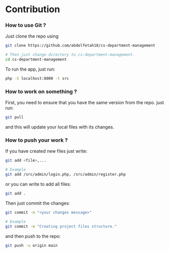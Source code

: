 # Contribution

### **How to use Git ?**

Just clone the repo using

```bash
git clone https://github.com/abdelfetah18/cs-department-management

# Then just change directory to cs-department-management.
cd cs-department-management
```

To run the app, just run:

```bash
php -S localhost:8000 -t src
```

### **How to work on something ?**
First, you need to ensure that you have the same version from the repo.
just run:

```bash
git pull
```
and this will update your local files with its changes.


### **How to push your work ?**

If you have created new files just write:
```bash
git add <file>,...

# Example
git add /src/admin/login.php, /src/admin/register.php
```
or you can write to add all files:
```bash
git add .
```


Then just commit the changes:

```bash
git commit -m "<your changes message>"

# Example
git commit -m "Creating project files structure."
```

and then push to the repo:

```bash
git push -u origin main
```
